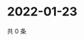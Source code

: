 # 2022-01-23

共 0 条

<!-- BEGIN WEIBO -->
<!-- 最后更新时间 Sun Jan 23 2022 06:12:51 GMT+0800 (China Standard Time) -->

<!-- END WEIBO -->
